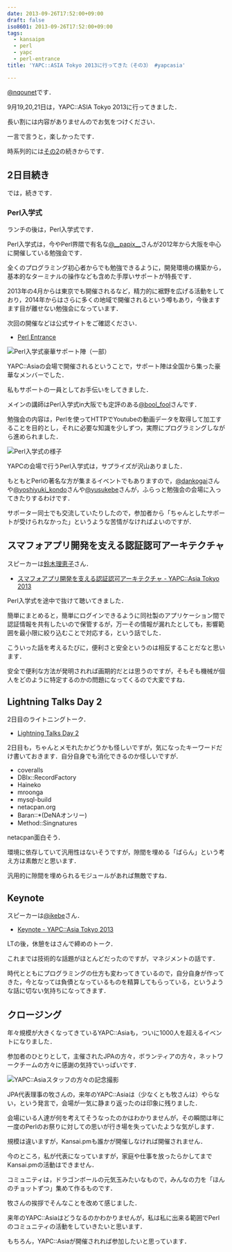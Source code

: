 ```yaml
---
date: 2013-09-26T17:52:00+09:00
draft: false
iso8601: 2013-09-26T17:52:00+09:00
tags:
  - kansaipm
  - perl
  - yapc
  - perl-entrance
title: 'YAPC::ASIA Tokyo 2013に行ってきた（その3） #yapcasia'

---
```


<p><a href="https://twitter.com/nqounet">@nqounet</a>です．</p>

<p>9月19,20,21日は，YAPC::ASIA Tokyo 2013に行ってきました．</p>

<p>長い割には内容がありませんのでお気をつけください．</p>

<p>一言で言うと，楽しかったです．</p>

<p>時系列的には<a href="https://www.nqou.net/2013/09/23/123300">その2</a>の続きからです．</p>

<h2>2日目続き</h2>

<p>では，続きです．</p>

<h3>Perl入学式</h3>

<p>ランチの後は，Perl入学式です．</p>

<p>Perl入学式は，今やPerl界隈で有名な<a href="https://twitter.com/__papix__">@__papix__</a>さんが2012年から大阪を中心に開催している勉強会です．</p>

<p>全くのプログラミング初心者からでも勉強できるように，開発環境の構築から，基本的なターミナルの操作なども含めた手厚いサポートが特長です．</p>

<p>2013年の4月からは東京でも開催されるなど，精力的に裾野を広げる活動をしており，2014年からはさらに多くの地域で開催されるという噂もあり，今後ますます目が離せない勉強会になっています．</p>

<p>次回の開催などは公式サイトをご確認ください．</p>

<ul><li><a href="http://www.perl-entrance.org/">Perl Entrance</a></li></ul>

<p><img src="http://i.gyazo.com/bb3cb7529ac6e0411d8adb935d7189a3.png" alt="Perl入学式豪華サポート陣（一部）"></p>

<p>YAPC::Asiaの会場で開催されるということで，サポート陣は全国から集った豪華なメンバーでした．</p>

<p>私もサポートの一員としてお手伝いをしてきました．</p>

<p>メインの講師はPerl入学式in大阪でも定評のある<a href="https://twitter.com/bool_fool">@bool_fool</a>さんです．</p>

<p>勉強会の内容は，Perlを使ってHTTPでYoutubeの動画データを取得して加工することを目的とし，それに必要な知識を少しずつ，実際にプログラミングしながら進められました．</p>

<p><img src="http://i.gyazo.com/46e5e99e4d099ec104f09f32a215071d.png" alt="Perl入学式の様子"></p>

<p>YAPCの会場で行うPerl入学式は，サプライズが沢山ありました．</p>

<p>もともとPerlの著名な方が集まるイベントでもありますので，<a href="https://twitter.com/dankogai">@dankogai</a>さんや<a href="https://twitter.com/yoshiyuki_kondo">@yoshiyuki_kondo</a>さんや<a href="https://twitter.com/yusukebe">@yusukebe</a>さんが，ふらっと勉強会の会場に入ってきたりするわけです．</p>

<p>サポーター同士でも交流していたりしたので，参加者から「ちゃんとしたサポートが受けられなかった」というような苦情がなければよいのですが．</p>

<h2>スマフォアプリ開発を支える認証認可アーキテクチャ</h2>

<p>スピーカーは<a href="https://www.facebook.com/rieko.suzuki.104">鈴木理恵子</a>さん．</p>

<ul><li><a href="http://yapcasia.org/2013/talk/show/2aaa2322-e161-11e2-8f00-96816aeab6a4">スマフォアプリ開発を支える認証認可アーキテクチャ - YAPC::Asia Tokyo 2013</a></li></ul>

<p>Perl入学式を途中で抜けて聴いてきました．</p>

<p>簡単にまとめると，簡単にログインできるように同社製のアプリケーション間で認証情報を共有したいので保管するが，万一その情報が漏れたとしても，影響範囲を最小限に絞り込むことで対応する，という話でした．</p>

<p>こういった話を考えるたびに，便利さと安全というのは相反することだなと思います．</p>

<p>安全で便利な方法が発明されれば画期的だとは思うのですが，そもそも機械が個人をどのように特定するのかの問題になってくるので大変ですね．</p>

<h2>Lightning Talks Day 2</h2>

<p>2日目のライトニングトーク．</p>

<ul><li><a href="http://yapcasia.org/2013/talk/show/ff9983ba-f2bf-11e2-a36f-e9ae6aeab6a4">Lightning Talks Day 2</a></li></ul>

<p>2日目も，ちゃんとメモれたかどうかも怪しいですが，気になったキーワードだけ書いておきます．自分自身でも消化できるのか怪しいですが．</p>

<ul><li>coveralls</li><li>DBIx::RecordFactory</li><li>Haineko</li><li>mroonga</li><li>mysql-build</li><li>netacpan.org</li><li>Baran::*(DeNAオンリー)</li><li>Method::Singnatures</li></ul>

<p>netacpan面白そう．</p>

<p>環境に依存していて汎用性はないそうですが，隙間を埋める「ばらん」という考え方は素敵だと思います．</p>

<p>汎用的に隙間を埋められるモジュールがあれば無敵ですね．</p>

<h2>Keynote</h2>

<p>スピーカーは<a href="https://twitter.com/ikebe">@ikebe</a>さん．</p>

<ul><li><a href="http://yapcasia.org/2013/talk/show/2f50ef1a-d24c-11e2-a70b-a69b6aeab6a4">Keynote - YAPC::Asia Tokyo 2013</a></li></ul>

<p>LTの後，休憩をはさんで締めのトーク．</p>

<p>これまでは技術的な話題がほとんどだったのですが，マネジメントの話です．</p>

<p>時代とともにプログラミングの仕方も変わってきているので，自分自身が作ってきた，今となっては負債となっているものを精算してもらっている，というような話に切ない気持ちになってきます．</p>

<h2>クロージング</h2>

<p>年々規模が大きくなってきているYAPC::Asiaも，ついに1000人を超えるイベントになりました．</p>

<p>参加者のひとりとして，主催されたJPAの方々，ボランティアの方々，ネットワークチームの方々に感謝の気持でいっぱいです．</p>

<p><img src="http://i.gyazo.com/a29ead7ce59152be3ad73ddee7b4b5e1.png" alt="YAPC::Asiaスタッフの方々の記念撮影"></p>

<p>JPA代表理事の牧さんの，来年のYAPC::Asiaは（少なくとも牧さんは）やらない，という発言で，会場が一気に静まり返ったのは印象に残りました．</p>

<p>会場にいる人達が何を考えてそうなったのかはわかりませんが，その瞬間は年に一度のPerlのお祭りに対しての思いが行き場を失っていたような気がします．</p>

<p>規模は違いますが，Kansai.pmも誰かが開催しなければ開催されません．</p>

<p>今のところ，私が代表になっていますが，家庭や仕事を放ったらかしてまでKansai.pmの活動はできません．</p>

<p>コミュニティは，ドラゴンボールの元気玉みたいなもので，みんなの力を「ほんのチョットずつ」集めて作るものです．</p>

<p>牧さんの挨拶でそんなことを改めて感じました．</p>

<p>来年のYAPC::Asiaはどうなるのかわかりませんが，私は私に出来る範囲でPerlのコミュニティの活動をしていきたいと思います．</p>

<p>もちろん，YAPC::Asiaが開催されれば参加したいと思っています．</p>
    	